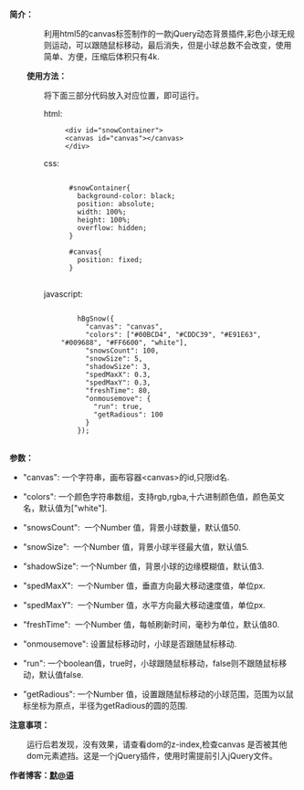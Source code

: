 <strong>简介：</strong>
<p style="padding-left: 60px;">利用html5的canvas标签制作的一款jQuery动态背景插件,彩色小球无规则运动，可以跟随鼠标移动，最后消失，但是小球总数不会改变，使用简单、方便，压缩后体积只有4k.</p>
<p style="padding-left: 30px;"><strong>使用方法：</strong></p>
<p style="padding-left: 60px;">将下面三部分代码放入对应位置，即可运行。</p>
<p style="padding-left: 60px;">html:</p>

<pre style="padding-left: 90px;"><code class="html"> &lt;div id="snowContainer"&gt;
 &lt;canvas id="canvas"&gt;&lt;/canvas&gt; 
 &lt;/div&gt;</code></pre>
<p style="padding-left: 60px;">css:</p>

<pre style="padding-left: 90px;"><code class="css">
  #snowContainer{
    background-color: black;
    position: absolute;
    width: 100%;
    height: 100%;
    overflow: hidden;
  }

  #canvas{
    position: fixed;
  }
</code>
</pre>
<p style="padding-left: 60px;">javascript:</p>

<pre style="padding-left: 90px;"><code class="javascript">
    hBgSnow({
      "canvas": "canvas",
      "colors": ["#00BCD4", "#CDDC39", "#E91E63", "#009688", "#FF6600", "white"],
      "snowsCount": 100,
      "snowSize": 5,
      "shadowSize": 3,
      "spedMaxX": 0.3,
      "spedMaxY": 0.3,
      "freshTime": 80,
      "onmousemove": {
        "run": true,
        "getRadious": 100
      }
    });
</code>
</pre>
<strong>参数：</strong>
* "canvas": 一个字符串，画布容器&lt;canvas&gt;的id,只限id名.

* "colors": 一个颜色字符串数组，支持rgb,rgba,十六进制颜色值，颜色英文名，默认值为["white"].

* "snowsCount":  一个Number 值，背景小球数量，默认值50.

* "snowSize":  一个Number 值，背景小球半径最大值，默认值5.

* "shadowSize": 一个Number 值，背景小球的边缘模糊值，默认值3.

* "spedMaxX":  一个Number 值，垂直方向最大移动速度值，单位px.

* "spedMaxY":  一个Number 值，水平方向最大移动速度值，单位px.

* "freshTime":  一个Number 值，每帧刷新时间，毫秒为单位，默认值80.

* "onmousemove": 设置鼠标移动时，小球是否跟随鼠标移动.

* "run": 一个boolean值，true时，小球跟随鼠标移动，false则不跟随鼠标移动，默认值false.

* "getRadious": 一个Number 值，设置跟随鼠标移动的小球范围，范围为以鼠标坐标为原点，半径为getRadious的圆的范围.
<p><strong>注意事项：</strong></p>
<p style="padding-left: 30px;">运行后若发现，没有效果，请查看dom的z-index,检查canvas 是否被其他dom元素遮挡。这是一个jQuery插件，使用时需提前引入jQuery文件。</p>
<strong>作者博客：<a href="http://h-five.com" rel="">默@语</a></strong>